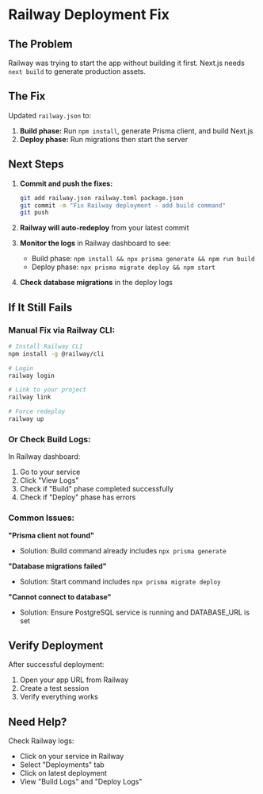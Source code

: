 # Railway Deployment Fix

## The Problem
Railway was trying to start the app without building it first. Next.js needs `next build` to generate production assets.

## The Fix
Updated `railway.json` to:
1. **Build phase:** Run `npm install`, generate Prisma client, and build Next.js
2. **Deploy phase:** Run migrations then start the server

## Next Steps

1. **Commit and push the fixes:**
   ```bash
   git add railway.json railway.toml package.json
   git commit -m "Fix Railway deployment - add build command"
   git push
   ```

2. **Railway will auto-redeploy** from your latest commit

3. **Monitor the logs** in Railway dashboard to see:
   - Build phase: `npm install && npx prisma generate && npm run build`
   - Deploy phase: `npx prisma migrate deploy && npm start`

4. **Check database migrations** in the deploy logs

## If It Still Fails

### Manual Fix via Railway CLI:
```bash
# Install Railway CLI
npm install -g @railway/cli

# Login
railway login

# Link to your project
railway link

# Force redeploy
railway up
```

### Or Check Build Logs:
In Railway dashboard:
1. Go to your service
2. Click "View Logs"
3. Check if "Build" phase completed successfully
4. Check if "Deploy" phase has errors

### Common Issues:

**"Prisma client not found"**
- Solution: Build command already includes `npx prisma generate`

**"Database migrations failed"**  
- Solution: Start command includes `npx prisma migrate deploy`

**"Cannot connect to database"**
- Solution: Ensure PostgreSQL service is running and DATABASE_URL is set

## Verify Deployment

After successful deployment:
1. Open your app URL from Railway
2. Create a test session
3. Verify everything works

## Need Help?

Check Railway logs:
- Click on your service in Railway
- Select "Deployments" tab
- Click on latest deployment
- View "Build Logs" and "Deploy Logs"

